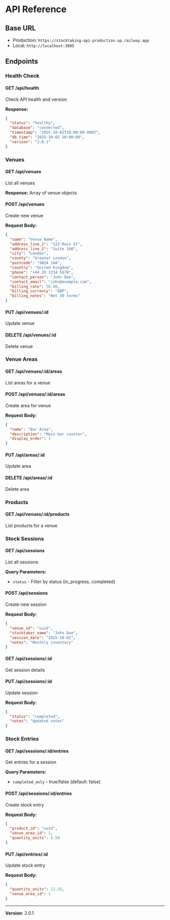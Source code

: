 # API Reference

## Base URL
- Production: `https://stocktaking-api-production.up.railway.app`
- Local: `http://localhost:3005`

## Endpoints

### Health Check

#### GET /api/health
Check API health and version

**Response:**
```json
{
  "status": "healthy",
  "database": "connected",
  "timestamp": "2025-10-02T10:00:00.000Z",
  "db_time": "2025-10-02 10:00:00",
  "version": "2.0.1"
}
```

### Venues

#### GET /api/venues
List all venues

**Response:** Array of venue objects

#### POST /api/venues
Create new venue

**Request Body:**
```json
{
  "name": "Venue Name",
  "address_line_1": "123 Main St",
  "address_line_2": "Suite 100",
  "city": "London",
  "county": "Greater London",
  "postcode": "SW1A 1AA",
  "country": "United Kingdom",
  "phone": "+44 20 1234 5678",
  "contact_person": "John Doe",
  "contact_email": "john@example.com",
  "billing_rate": 50.00,
  "billing_currency": "GBP",
  "billing_notes": "Net 30 terms"
}
```

#### PUT /api/venues/:id
Update venue

#### DELETE /api/venues/:id
Delete venue

### Venue Areas

#### GET /api/venues/:id/areas
List areas for a venue

#### POST /api/venues/:id/areas
Create area for venue

**Request Body:**
```json
{
  "name": "Bar Area",
  "description": "Main bar counter",
  "display_order": 1
}
```

#### PUT /api/areas/:id
Update area

#### DELETE /api/areas/:id
Delete area

### Products

#### GET /api/venues/:id/products
List products for a venue

### Stock Sessions

#### GET /api/sessions
List all sessions

**Query Parameters:**
- `status` - Filter by status (in_progress, completed)

#### POST /api/sessions
Create new session

**Request Body:**
```json
{
  "venue_id": "uuid",
  "stocktaker_name": "John Doe",
  "session_date": "2025-10-02",
  "notes": "Monthly inventory"
}
```

#### GET /api/sessions/:id
Get session details

#### PUT /api/sessions/:id
Update session

**Request Body:**
```json
{
  "status": "completed",
  "notes": "Updated notes"
}
```

### Stock Entries

#### GET /api/sessions/:id/entries
Get entries for a session

**Query Parameters:**
- `completed_only` - true/false (default: false)

#### POST /api/sessions/:id/entries
Create stock entry

**Request Body:**
```json
{
  "product_id": "uuid",
  "venue_area_id": 1,
  "quantity_units": 5.50
}
```

#### PUT /api/entries/:id
Update stock entry

**Request Body:**
```json
{
  "quantity_units": 12.25,
  "venue_area_id": 1
}
```

---

**Version**: 2.0.1
